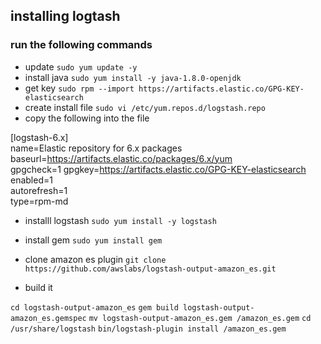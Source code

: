 ## installing logtash 

### run the following commands 

* update 
`sudo yum update -y`
* install java
`sudo yum install -y java-1.8.0-openjdk`
* get key 
`sudo rpm --import https://artifacts.elastic.co/GPG-KEY-elasticsearch`
* create install file
`sudo vi /etc/yum.repos.d/logstash.repo`
* copy the following into the file

[logstash-6.x] <br/>
name=Elastic repository for 6.x packages <br/>
baseurl=https://artifacts.elastic.co/packages/6.x/yum <br/>
gpgcheck=1
gpgkey=https://artifacts.elastic.co/GPG-KEY-elasticsearch <br/>
enabled=1 <br/>
autorefresh=1 <br/>
type=rpm-md <br/>

* installl logstash 
`sudo yum install -y logstash`

* install gem 
`sudo yum install gem`

* clone amazon es plugin 
`git clone https://github.com/awslabs/logstash-output-amazon_es.git`

* build it 

`cd logstash-output-amazon_es`
`gem build logstash-output-amazon_es.gemspec`
`mv logstash-output-amazon_es.gem /amazon_es.gem`
`cd /usr/share/logstash`
`bin/logstash-plugin install /amazon_es.gem`

